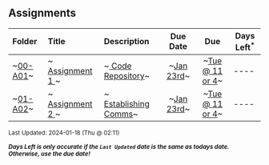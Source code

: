 ## Assignments

| Folder | Title | Description | Due Date | Due | Days Left<sup>*</sup> |
|:------|:------|:------|:-----:|:-----:|-----|
| ~<a href="https://github.com/rugbyprof/4443-5373-Mobile-Apps/tree/master/Assignments/00-A01">00-A01</a>~ | ~<a href="https://github.com/rugbyprof/4443-5373-Mobile-Apps/tree/master/Assignments/00-A01"> Assignment 1 </a>~ | ~<a href="https://github.com/rugbyprof/4443-5373-Mobile-Apps/tree/master/Assignments/00-A01"> Code Repository</a>~ | ~<a href="https://github.com/rugbyprof/4443-5373-Mobile-Apps/tree/master/Assignments/00-A01">Jan 23rd</a>~ | ~<a href="https://github.com/rugbyprof/4443-5373-Mobile-Apps/tree/master/Assignments/00-A01">Tue @ 11 or 4</a>~ | ---- |
| ~<a href="https://github.com/rugbyprof/4443-5373-Mobile-Apps/tree/master/Assignments/01-A02">01-A02</a>~ | ~<a href="https://github.com/rugbyprof/4443-5373-Mobile-Apps/tree/master/Assignments/01-A02"> Assignment 2 </a>~ | ~<a href="https://github.com/rugbyprof/4443-5373-Mobile-Apps/tree/master/Assignments/01-A02"> Establishing Comms</a>~ | ~<a href="https://github.com/rugbyprof/4443-5373-Mobile-Apps/tree/master/Assignments/01-A02">Jan 23rd</a>~ | ~<a href="https://github.com/rugbyprof/4443-5373-Mobile-Apps/tree/master/Assignments/01-A02">Tue @ 11 or 4</a>~ | ---- |

<sup>Last Updated: 2024-01-18 (Thu @ 02:11)</sup> 

<sup>***Days Left is only accurate if the `Last Updated` date is the same as todays date. Otherwise, use the due date!***</sup> 